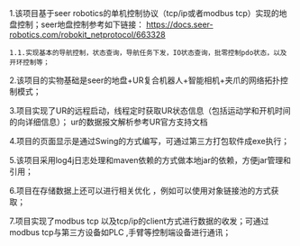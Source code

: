 1.该项目基于seer robotics的单机控制协议（tcp/ip或者modbus tcp）实现的地盘控制；seer地盘控制参考如下链接：
  https://docs.seer-robotics.com/robokit_netprotocol/663328
    
    1.1.实现基本的导航控制，状态查询，导航任务下发，IO状态查询，批零控制pdo状态，以及开环控制等；

2.该项目的实物基础是seer的地盘+UR复合机器人+智能相机+夹爪的网络拓扑控制模式；

3.项目实现了UR的远程启动，线程定时获取UR状态信息（包括运动学和开机时间的向详细信息）；
  ur的数据报文解析参考UR官方支持文档

4.项目的页面显示是通过Swing的方式编写，可通过第三方打包软件成exe执行；

5.该项目采用log4j日志处理和maven依赖的方式做本地jar的依赖，方便jar管理和引用；

6.项目在存储数据上还可以进行相关优化 ，例如可以使用对象链接池的方式获取；

7.项目实现了modbus tcp 以及tcp/ip的client方式进行数据的收发；可通过modbus tcp与第三方设备如PLC ,手臂等控制端设备进行通讯；
